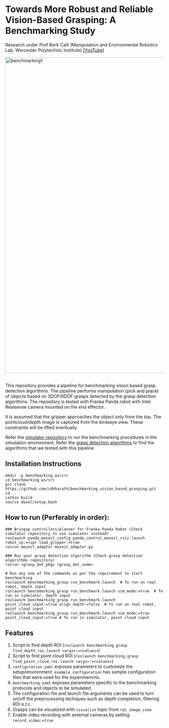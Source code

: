 # Towards More Robust and Reliable Vision-Based Grasping: A Benchmarking Study
Research under Prof Berk Calli (Manipulation and Environmental Robotics Lab, Worcester Polytechnic Institute) [[YouTube]](https://youtu.be/hmgh5JGP-Ak "[YouTube]")

<!---
#### Video Demo of the benchmarking experiemnts
<a href="https://youtu.be/hmgh5JGP-Ak" target="_blank" rel="noopener noreferrer">
    <img src="https://img.youtube.com/vi/hmgh5JGP-Ak/0.jpg" alt="Video Demo" width="800" height="500">
-->
   
<a href="https://github.com/cdbharath/benchmarking_vision_based_grasping/assets/28064971/70457435-5f36-4c3d-a63c-441cc0bad9c4">
    <img src="https://github.com/cdbharath/benchmarking_vision_based_grasping/assets/28064971/70457435-5f36-4c3d-a63c-441cc0bad9c4" alt="benchmarking1" style="width:1000px; height:auto;" />
</a>
<br> <br>

This repository provides a pipeline for benchmarking vision based grasp detection algorithms. The pipeline performs manipulation (pick and place) of objects based on 3DOF/6DOF grasps detected by the grasp detection algorithms. The repository is tested with Franka Panda robot with Intel Realsense camera mounted on the end effector. 

It is assumed that the gripper approaches the object only from the top. The pointcloud/depth image is captured from the birdseye view. These constraints will be lifted eventually. 

Refer the [simulator repository](https://github.com/cdbharath/panda_simulation "simulator repository") to run the benchmarking procedures in the simulation environment. 
Refer the [grasp detection algorithms](https://github.com/cdbharath/grasp_synthesis "grasp detection algorithms") to find the algorithms that we tested with this pipeline

## Installation Instructions
```
mkdir -p benchmarking_ws/src
cd benchmarking_ws/src
git clone https://github.com/cdbharath/benchmarking_vision_based_grasping.git
cd ..
catkin build
source devel/setup.bash
```

## How to run (Perferably in order):
```
### Bringup controllers/planner for Franka Panda Robot (Check simulator repository to use simulator instead)
roslaunch panda_moveit_config panda_control_moveit_rviz.launch robot_ip:=<ip> load_gripper:=true
rosrun moveit_adapter moveit_adapter.py

### Run your grasp detection algorithm (Check grasp detection algorithms repository)
rosrun <grasp_det_pkg> <grasp_det_node>  

# Run any one of the commands as per the requirement to start benchmarking
roslaunch benchmarking_grasp run_benchmark.launch  # To run on real robot, depth input                                             
roslaunch benchmarking_grasp run_benchmark.launch sim_mode:=true  # To run in simulator, depth input
roslaunch benchmarking_grasp run_benchmark.launch point_cloud_input:=true align_depth:=false  # To run on real robot, point cloud input
roslaunch benchmarking_grasp run_benchmark.launch sim_mode:=true point_cloud_input:=true # To run in simulator, point cloud input
```

## Features 
1. Script to find depth ROI (```roslaunch benchmarking_grasp find_depth_roi.launch <args>:=<values>```)
2. Script to find point cloud ROI (```roslaunch benchmarking_grasp find_point_cloud_roi.launch <args>:=<values>```)
3. ```configuration.yaml``` exposes parameters to customize the setup/environment. ```example_configuration``` has sample configuration files that were used for the experimemnts.
4. ```benchmarking.yaml``` exposes parameters specific to the benchmarking protocols and objects to be simulated
5. The configuration file and launch file arguments can be used to turn on/off the preprocessing techiques such as depth completion, filtering ROI e.t.c.
6. Grasps can be visualized with ```visualize``` topic from ```rqt_image_view```
7. Enable video recording with external cameras by setting ```record_video:=true``` 
